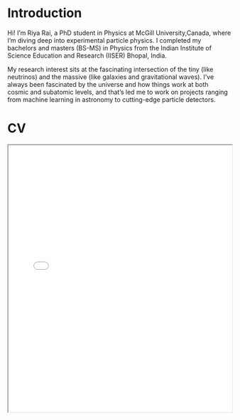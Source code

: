 # Introduction

Hi! I’m Riya Rai, a PhD student in Physics at McGill University,Canada, where I’m diving deep into experimental particle physics. I completed my bachelors and masters (BS-MS) in Physics from the Indian Institute of Science Education and Research (IISER) Bhopal, India. 

My research interest sits at the fascinating intersection of the tiny (like neutrinos) and the massive (like galaxies and gravitational waves). I’ve always been fascinated by the universe and how things work at both cosmic and subatomic levels, and that’s led me to work on projects ranging from machine learning in astronomy to cutting-edge particle detectors. 

# CV

<!-- How to embed a PDF -->
<iframe width="100%" height="600" src="./media/RR_CV.pdf">